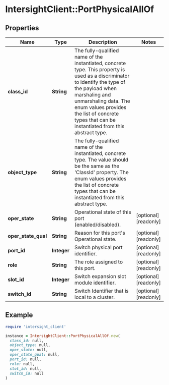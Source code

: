 # IntersightClient::PortPhysicalAllOf

## Properties

| Name | Type | Description | Notes |
| ---- | ---- | ----------- | ----- |
| **class_id** | **String** | The fully-qualified name of the instantiated, concrete type. This property is used as a discriminator to identify the type of the payload when marshaling and unmarshaling data. The enum values provides the list of concrete types that can be instantiated from this abstract type. |  |
| **object_type** | **String** | The fully-qualified name of the instantiated, concrete type. The value should be the same as the &#39;ClassId&#39; property. The enum values provides the list of concrete types that can be instantiated from this abstract type. |  |
| **oper_state** | **String** | Operational state of this port (enabled/disabled). | [optional][readonly] |
| **oper_state_qual** | **String** | Reason for this port&#39;s Operational state. | [optional][readonly] |
| **port_id** | **Integer** | Switch physical port identifier. | [optional][readonly] |
| **role** | **String** | The role assigned to this port. | [optional][readonly] |
| **slot_id** | **Integer** | Switch expansion slot module identifier. | [optional][readonly] |
| **switch_id** | **String** | Switch Identifier that is local to a cluster. | [optional][readonly] |

## Example

```ruby
require 'intersight_client'

instance = IntersightClient::PortPhysicalAllOf.new(
  class_id: null,
  object_type: null,
  oper_state: null,
  oper_state_qual: null,
  port_id: null,
  role: null,
  slot_id: null,
  switch_id: null
)
```


